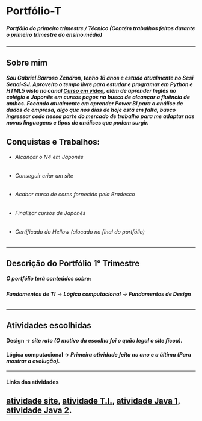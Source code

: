 # Portfólio-T
##### Portfólio do primeiro trimestre / Técnico (Contém trabalhos feitos durante o primeiro trimestre do ensino médio)
----------------------------------------------------------------------------------------------------------------
## Sobre mim
##### Sou Gabriel Barroso Zendron, tenho 16 anos e estudo atualmente no Sesi Senai-SJ. Aproveito o tempo livre para estudar e programar em Python e HTML5 visto no canal [Curso em vídeo](https://www.youtube.com/c/CursoemV%C3%ADdeo), além de aprender Inglês no colégio e Japonês em cursos pagos na busca de alcançar a fluência de ambos. Focando atualmente em aprender Power BI para a análise de dados de empresa, algo que nos dias de hoje está em falta, busco ingressar cedo nessa parte do mercado de trabalho para me adaptar nas novas linguagens e tipos de análises que podem surgir.
## Conquistas e Trabalhos:
* ###### *Alcançar o N4 em Japonês*
* ###### *Conseguir criar um site*
* ###### *Acabar curso de cores fornecido pela Bradesco*
* ###### *Finalizar cursos de Japonês*
* ###### *Certificado do Hellow (alocado no final do portfólio)*
------------------------------------------------------------------
## Descrição do Portfólio 1° Trimestre
##### *O portfólio terá conteúdos sobre:*  
###### **Fundamentos de TI** → **Lógica computacional** →  **Fundamentos de Design**
-----------------------------------------------------------------------------
## Atividades escolhidas 
#### Design -> *site rato (O motivo da escolha foi o quão legal o site ficou).*
#### Lógica computacional -> *Primeira atividade feita no ano e a última (Para mostrar a evolução).*
---------------------------------------------------------------------------------
#### Links das atividades
[atividade site](https://github.com/Zendroo/Portfolio-1T/blob/main/Design/%C3%89%20isso%20que%20rato%20gosta..pdf),
[atividade T.I.](https://github.com/Zendroo/Portfolio-1T/blob/main/Fundamento%20de%20T.I./Mat%C3%A9ria),
[atividade Java 1](https://github.com/Zendroo/Portfolio-1T/blob/main/l%C3%B3gica%20computacional/Atividades.java),
[atividade Java 2](https://github.com/Zendroo/Portfolio-1T/blob/main/l%C3%B3gica%20computacional/atividade02.java).
---------------------------------------------------------------------------------

